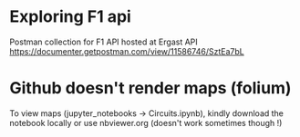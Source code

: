 # Exploring F1 api

Postman collection for F1 API hosted at Ergast API
https://documenter.getpostman.com/view/11586746/SztEa7bL

# Github doesn't render maps (folium)

To view maps (jupyter_notebooks -> Circuits.ipynb), kindly download the notebook locally or use nbviewer.org (doesn't work sometimes though !)
